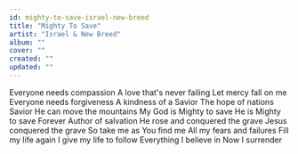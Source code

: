 ```yaml
---
id: mighty-to-save-israel-new-breed
title: "Mighty To Save"
artist: "Israel & New Breed"
album: ""
cover: ""
created: ""
updated: ""
---
```


Everyone needs compassion
A love that's never failing
Let mercy fall on me
Everyone needs forgiveness
A kindness of a Savior
The hope of nations
Savior
He can move the mountains
My God is Mighty to save
He is Mighty to save
Forever
Author of salvation
He rose and conquered the grave
Jesus conquered the grave
So take me as You find me
All my fears and failures
Fill my life again
I give my life to follow
Everything I believe in
Now I surrender